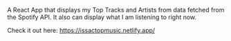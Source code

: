 A React App that displays my Top Tracks and Artists from data fetched from the Spotify API. 
It also can display what I am listening to right now.

Check it out here: https://issactopmusic.netlify.app/
